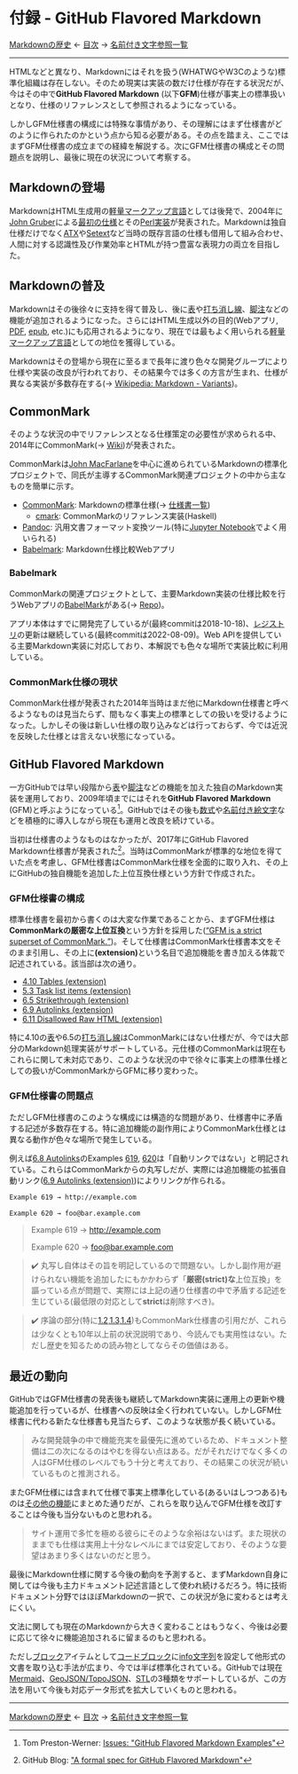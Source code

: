 # 付録 - GitHub Flavored Markdown

[Markdownの歴史]
← [目次] →
[名前付き文字参照一覧]

------------------------------------------------------------------------

HTMLなどと異なり、Markdownにはそれを扱う(WHATWGやW3Cのような)標準化組織は存在しない。そのため現実は実装の数だけ仕様が存在する状況だが、今はその中で**GitHub Flavored Markdown** (以下**GFM**)仕様が事実上の標準扱いとなり、仕様のリファレンスとして参照されるようになっている。

しかしGFM仕様書の構成には特殊な事情があり、その理解にはまず仕様書がどのように作られたのかという点から知る必要がある。その点を踏まえ、ここではまずGFM仕様書の成立までの経緯を解説する。次にGFM仕様書の構成とその問題点を説明し、最後に現在の状況について考察する。

## Markdownの登場

MarkdownはHTML生成用の[軽量マークアップ言語]としては後発で、2004年に[John Gruber](https://en.wikipedia.org/wiki/John_Gruber)による[最初の仕様](https://daringfireball.net/projects/markdown/syntax)とその[Perl実装](https://daringfireball.net/projects/downloads/Markdown_1.0.1.zip)が発表された。Markdownは独自仕様だけでなく[ATX]や[Setext]など当時の既存言語の仕様も借用して組み合わせ、人間に対する認識性及び作業効率とHTMLが持つ豊富な表現力の両立を目指した。

## Markdownの普及

Markdownはその後徐々に支持を得て普及し、後に[表]や[打ち消し線]、[脚注]などの機能が追加されるようになった。さらにはHTML生成以外の目的(Webアプリ, [PDF], [epub], etc.)にも応用されるようになり、現在では最もよく用いられる[軽量マークアップ言語]としての地位を獲得している。

Markdownはその登場から現在に至るまで長年に渡り色々な開発グループにより仕様や実装の改良が行われており、その結果今では多くの方言が生まれ、仕様が異なる実装が多数存在する(→ [Wikipedia: Markdown - Variants](https://en.wikipedia.org/wiki/Markdown#Variants))。

## CommonMark

そのような状況の中でリファレンスとなる仕様策定の必要性が求められる中、2014年にCommonMark(→ [Wiki](https://en.wikipedia.org/wiki/Markdown#Standardization))が発表された。

CommonMarkは[John MacFarlane](https://en.wikipedia.org/wiki/John_MacFarlane_(philosopher))を中心に進められているMarkdownの標準化プロジェクトで、同氏が主導するCommonMark関連プロジェクトの中から主なものを簡単に示す。

- [CommonMark]\: Markdownの標準仕様(→ [仕様書一覧](https://spec.commonmark.org/))
  - [cmark](https://github.com/commonmark/cmark): CommonMarkのリファレンス実装(Haskell)
- [Pandoc]\: 汎用文書フォーマット変換ツール(特に[Jupyter Notebook]でよく用いられる)
- [Babelmark]\: Markdown仕様比較Webアプリ

### Babelmark

CommonMarkの関連プロジェクトとして、主要Markdown実装の仕様比較を行うWebアプリの[BabelMark]がある(→ [Repo](https://github.com/babelmark/babelmark.github.io))。

アプリ本体はすでに開発完了しているが(最終commitは2018-10-18)、[レジストリ](https://github.com/babelmark/babelmark-registry)の更新は継続している(最終commitは2022-08-09)。Web APIを提供している主要Markdown実装に対応しており、本解説でも色々な場所で実装比較に利用している。

### CommonMark仕様の現状

CommonMark仕様が発表された2014年当時はまだ他にMarkdown仕様書と呼べるようなものは見当たらず、間もなく事実上の標準としての扱いを受けるようになった。しかしその後は新しい仕様の取り込みなどは行っておらず、今では近況を反映した仕様とは言えない状態になっている。

## GitHub Flavored Markdown

一方GitHubでは早い段階から[表]や[脚注]などの機能を加えた独自のMarkdown実装を運用しており、2009年頃までにはそれを**GitHub Flavored Markdown** (GFM)と呼ぶようになっている[^gfm]。GitHubではその後も[数式]や[名前付き絵文字]などを積極的に導入しながら現在も運用と改良を続けている。

当初は仕様書のようなものはなかったが、2017年にGitHub Flavored Markdown仕様書が発表された[^gfm-blog]。当時はCommonMarkが標準的な地位を得ていた点を考慮し、GFM仕様書はCommonMark仕様を全面的に取り入れ、その上にGitHubの独自機能を追加した上位互換仕様という方針で作成された。

### GFM仕様書の構成

標準仕様書を最初から書くのは大変な作業であることから、まずGFM仕様は**CommonMarkの厳密な上位互換**という方針を採用した([<q>GFM is a strict superset of CommonMark.</q>](https://github.github.com/gfm/#what-is-github-flavored-markdown-))。そして仕様書はCommonMark仕様書本文をそのまま引用し、その上に&ZeroWidthSpace;**(extension)**&ZeroWidthSpace;という名目で追加機能を書き加える体裁で記述されている。該当部は次の通り。

- [4.10 Tables (extension)](https://github.github.com/gfm/#tables-extension-)
- [5.3 Task list items (extension)](https://github.github.com/gfm/#task-list-items-extension-)
- [6.5 Strikethrough (extension)](https://github.github.com/gfm/#strikethrough-extension-)
- [6.9 Autolinks (extension)](https://github.github.com/gfm/#autolinks-extension-)
- [6.11 Disallowed Raw HTML (extension)](https://github.github.com/gfm/#disallowed-raw-html-extension-)

特に4.10の[表]や6.5の[打ち消し線]はCommonMarkにはない仕様だが、今では大部分のMarkdown処理実装がサポートしている。元仕様のCommonMarkは現在もこれらに関して未対応であり、このような状況の中で徐々に事実上の標準仕様としての扱いがCommonMarkからGFMに移り変わった。

### GFM仕様書の問題点

ただしGFM仕様書のこのような構成には構造的な問題があり、仕様書中に矛盾する記述が多数存在する。特に追加機能の副作用によりCommonMark仕様とは異なる動作が色々な場所で発生している。

例えば[6.8 Autolinks](https://github.github.com/gfm/#textual-content)のExamples [619](https://github.github.com/gfm/#example-620), [620](https://github.github.com/gfm/#example-621)は「自動リンクではない」と明記されている。これらはCommonMarkからの丸写しだが、実際には追加機能の拡張自動リンク([6.9 Autolinks (extension)](https://github.github.com/gfm/#autolinks-extension-))によりリンクが作られる。

```markdown
Example 619 → http://example.com

Example 620 → foo@bar.example.com
```

> Example 619 → http://example.com
> 
> Example 620 → foo@bar.example.com

> &#x2714;&#xFE0F; 丸写し自体はその旨を明記しているので問題ない。しかし副作用が避けられない機能を追加したにもかかわらず「**厳密(strict)な**上位互換」を謳っている点が問題で、実際には上記の通り仕様書の中で矛盾する記述を生じている(最低限の対応として**strict**は削除すべき)。

> &#x2714;&#xFE0F; 序論の部分(特に[1.2](https://github.github.com/gfm/#what-is-markdown-),[1.3](https://github.github.com/gfm/#why-is-a-spec-needed-),[1.4](https://github.github.com/gfm/#about-this-document))もCommonMark仕様書の引用だが、これらは少なくとも10年以上前の状況説明であり、今読んでも実用性はない。ただし歴史を知るための読み物としてならその価値はある。

## 最近の動向

GitHubではGFM仕様書の発表後も継続してMarkdown実装に運用上の更新や機能追加を行っているが、仕様書への反映は全く行われていない。しかしGFM仕様書に代わる新たな仕様書も見当たらず、このような状態が長く続いている。

> みな開発競争の中で機能充実を最優先に進めているため、ドキュメント整備は二の次になるのはやむを得ない点はある。だがそれだけでなく多くの人はGFM仕様のレベルでもう十分と考えており、その結果この状況が続いているものと推測される。

またGFM仕様には含まれて仕様で事実上標準化している(あるいはしつつある)ものは[その他の機能]にまとめた通りだが、これらを取り込んでGFM仕様を改訂することは今後も当分ないものと思われる。

> サイト運用で多忙を極める彼らにそのような余裕はないはず。また現状のままでも仕様は実用上十分なレベルにまでは安定しており、そのような要望はあまり多くはないのだと思う。

最後にMarkdown仕様に関する今後の動向を予測すると、まずMarkdown自身に関しては今後も主力ドキュメント記述言語として使われ続けるだろう。特に技術ドキュメント分野ではほぼMarkdownの一択で、この状況が急に変わるとは考えにくい。

文法に関しても現在のMarkdownから大きく変わることはもうなく、今後は必要に応じて徐々に機能追加されるに留まるのもと思われる。

ただし[ブロック]アイテムとして[コードブロック]に[info文字列]を設定して他形式の文書を取り込む手法が広まり、今では半ば標準化されている。GitHubでは現在[Mermaid]、[GeoJSON/TopoJSON](other-features.md#geojsontopojson)、[STL]の3種類をサポートしているが、この方法を用いて今後も対応データ形式を拡大していくものと思われる。

------------------------------------------------------------------------

[Markdownの歴史]
← [目次] →
[名前付き文字参照一覧]

[ATX]: https://en.wikipedia.org/wiki/Aaron_Swartz#atx
[Babelmark]: https://babelmark.github.io/
[CommonMark]: https://commonmark.org/
[epub]: https://ja.wikipedia.org/wiki/EPUB
[info文字列]: code-blocks.md#info文字列
[John MacFarlane]: https://en.wikipedia.org/wiki/John_MacFarlane_(philosopher)
[Jupyter Notebook]: https://jupyter.org/
[Markdownの歴史]: history.md
[Mermaid]: other-features.md#mermaidによるダイアグラムチャート
[Pandoc]: https://en.wikipedia.org/wiki/Pandoc
[PDF]: https://ja.wikipedia.org/wiki/Portable_Document_Format
[Setext]: https://en.wikipedia.org/wiki/Setext
[STL]: other-features.md#stl
[コードブロック]: code-blocks.md
[ブロック]: blocks.md
[その他の機能]: other-features.md
[打ち消し線]: bold-italic-strikethrough.md#打ち消し線
[拡張自動リンク]: links.md#拡張自動リンク
[脚注]: other-features.md#脚注
[最初の仕様]: https://daringfireball.net/projects/markdown/syntax
[軽量マークアップ言語]: https://ja.wikipedia.org/wiki/軽量マークアップ言語
[数式]: other-features.md#数式
[名前付き絵文字]: github-specific.md#名前付き絵文字
[名前付き文字参照一覧]: named-character-references.md
[表]: tables.md
[目次]: index.md#github-flavored-markdown

[^gfm]: Tom Preston-Werner: [Issues: "GitHub Flavored Markdown Examples"](https://github.com/mojombo/github-flavored-markdown/issues/1)
[^gfm-blog]: GitHub Blog: ["A formal spec for GitHub Flavored Markdown"](https://github.blog/2017-03-14-a-formal-spec-for-github-markdown/)
